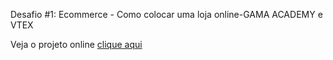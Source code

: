 Desafio #1: Ecommerce - Como colocar uma loja online-GAMA ACADEMY e VTEX

Veja o projeto online [clique aqui](https://naturalfarmbr.netlify.app/)
